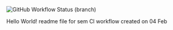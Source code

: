 ![GitHub Workflow Status (branch)](https://img.shields.io/github/actions/workflow/status/Devan-68/sem/main.yml?branch=master)

Hello World!
readme file for sem
Cl workflow created on 04 Feb
